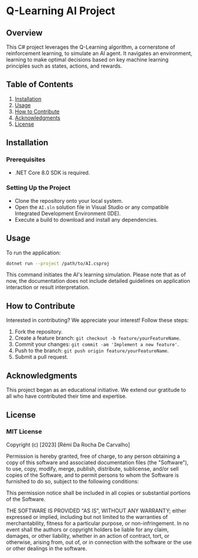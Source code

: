 # Q-Learning AI Project

## Overview

This C# project leverages the Q-Learning algorithm, a cornerstone of reinforcement learning, to simulate an AI agent. It navigates an environment, learning to make optimal decisions based on key machine learning principles such as states, actions, and rewards.

## Table of Contents
1. [Installation](#installation)
2. [Usage](#usage)
3. [How to Contribute](#how-to-contribute)
4. [Acknowledgments](#acknowledgments)
5. [License](#license)

## Installation

### Prerequisites
- .NET Core 8.0 SDK is required.

### Setting Up the Project
- Clone the repository onto your local system.
- Open the `AI.sln` solution file in Visual Studio or any compatible Integrated Development Environment (IDE).
- Execute a build to download and install any dependencies.

## Usage

To run the application:
```bash
dotnet run --project /path/to/AI.csproj
```
This command initiates the AI's learning simulation. Please note that as of now, the documentation does not include detailed guidelines on application interaction or result interpretation.

## How to Contribute

Interested in contributing? We appreciate your interest! Follow these steps:
1. Fork the repository.
2. Create a feature branch: `git checkout -b feature/yourFeatureName`.
3. Commit your changes: `git commit -am 'Implement a new feature'`.
4. Push to the branch: `git push origin feature/yourFeatureName`.
5. Submit a pull request.

## Acknowledgments

This project began as an educational initiative. We extend our gratitude to all who have contributed their time and expertise.

## License

### MIT License

Copyright (c) [2023] [Rémi Da Rocha De Carvalho]

Permission is hereby granted, free of charge, to any person obtaining a copy of this software and associated documentation files (the "Software"), to use, copy, modify, merge, publish, distribute, sublicense, and/or sell copies of the Software, and to permit persons to whom the Software is furnished to do so, subject to the following conditions:

This permission notice shall be included in all copies or substantial portions of the Software.

THE SOFTWARE IS PROVIDED "AS IS", WITHOUT ANY WARRANTY; either expressed or implied, including but not limited to the warranties of merchantability, fitness for a particular purpose, or non-infringement. In no event shall the authors or copyright holders be liable for any claim, damages, or other liability, whether in an action of contract, tort, or otherwise, arising from, out of, or in connection with the software or the use or other dealings in the software.